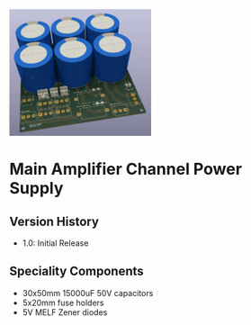 <img src="screenshot.png" width="50%">

# Main Amplifier Channel Power Supply

## Version History

- 1.0: Initial Release

## Speciality Components

* 30x50mm 15000uF 50V capacitors
* 5x20mm fuse holders
* 5V MELF Zener diodes

